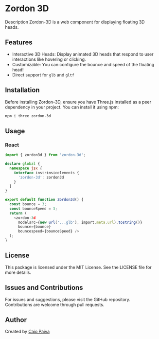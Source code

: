 
# Zordon 3D

Description
Zordon-3D is a web component for displaying floating 3D heads.

## Features
* Interactive 3D Heads: Display animated 3D heads that respond to user interactions like hovering or clicking.
* Customizable: You can configure the bounce and speed of the floating head!
* Direct support for `glb` and `gltf`

## Installation
Before installing Zordon-3D, ensure you have Three.js installed as a peer dependency in your project. You can install it using npm:


```bash
npm i three zordon-3d
```

## Usage
### React
```typescript
import { zordon3d } from 'zordon-3d';

declare global {
  namespace jsx {
    interface instrinsicelements {
      'zordon-3d': zordon3d
    }
  }
}

export default function Zordon3d() {
  const bounce = 3;
  const bounceSpeed = 3;
  return (
    <zordon-3d
      modelsrc={new url('...glb'), import.meta.url).tostring()}
      bounce={bounce}
      bouncespeed={bounceSpeed} />
  );
}
```


## License
This package is licensed under the MIT License. See the LICENSE file for more details.

## Issues and Contributions
For issues and suggestions, please visit the GitHub repository. Contributions are welcome through pull requests.

## Author
Created by [Caio Paiva](https://github.com/cclp94)
